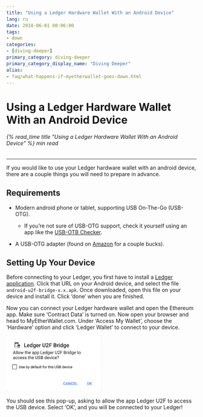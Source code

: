 ```yaml
---
title: "Using a Ledger Hardware Wallet With an Android Device"
lang: ru
date: 2018-06-01 00:06:00
tags:
- down
categories:
- [diving-deeper]
primary_category: diving-deeper
primary_category_display_name: "Diving Deeper"
alias:
- faq/what-happens-if-myetherwallet-goes-down.html
---
```



# __Using a Ledger Hardware Wallet With an Android Device__
###### {% read_time title "Using a Ledger Hardware Wallet With an Android Device" %} min read
***

If you would like to use your Ledger hardware wallet with an android device, there are a couple things you will need to prepare in advance.



## __Requirements__

* Modern android phone or tablet, supporting USB On-The-Go (USB-OTG).
    * If you’re not sure of USB-OTG support, check it yourself using an app like the [USB-OTB Checker][usbOTG].

* A USB-OTG adapter (found on [Amazon][usbAdapter] for a couple bucks).



## __Setting Up Your Device__

Before connecting to your Ledger, you first have to install a [Ledger application][ledgerApp]. Click that URL on your Android device, and select the file `android-u2f-bridge-x.x.apk`. Once downloaded, open this file on your device and install it. Click ‘done’ when you are finished.

Now you can connect your Ledger hardware wallet and open the Ethereum app. Make sure ‘Contract Data’ is turned on. Now open your browser and head to MyEtherWallet.com. Under ‘Access My Wallet’, choose the ‘Hardware’ option and click ‘Ledger Wallet’ to connect to your device.



<img src="/images/posts/diving-deeper/ledger-hardware-wallet-using-with-android-01.png" width="50%">



You should see this pop-up, asking to allow the app Ledger U2F to access the USB device. Select ‘OK’, and you will be connected to your Ledger!

[usbOTG]: https://play.google.com/store/apps/details?id=com.faitaujapon.otg
[usbAdapter]: https://www.amazon.com/s/ref=nb_sb_noss_2?url=search-alias%3Daps&field-keywords=usb+otg+adapter
[ledgerApp]: https://github.com/LedgerHQ/android-u2f-bridge/releases